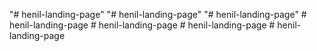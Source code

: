 "# henil-landing-page" 
"# henil-landing-page" 
"# henil-landing-page" 
#   h e n i l - l a n d i n g - p a g e  
 #   h e n i l - l a n d i n g - p a g e  
 #   h e n i l - l a n d i n g - p a g e  
 #   h e n i l - l a n d i n g - p a g e  
 
